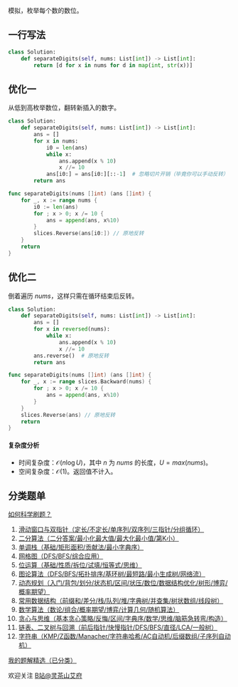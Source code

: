 模拟，枚举每个数的数位。

## 一行写法

```py [sol-Python3]
class Solution:
    def separateDigits(self, nums: List[int]) -> List[int]:
        return [d for x in nums for d in map(int, str(x))]
```

## 优化一

从低到高枚举数位，翻转新插入的数字。

```py [sol-Python3]
class Solution:
    def separateDigits(self, nums: List[int]) -> List[int]:
        ans = []
        for x in nums:
            i0 = len(ans)
            while x:
                ans.append(x % 10)
                x //= 10
            ans[i0:] = ans[i0:][::-1]  # 忽略切片开销（毕竟你可以手动反转）
        return ans
```

```go [sol-Go]
func separateDigits(nums []int) (ans []int) {
	for _, x := range nums {
		i0 := len(ans)
		for ; x > 0; x /= 10 {
			ans = append(ans, x%10)
		}
		slices.Reverse(ans[i0:]) // 原地反转
	}
	return
}
```

## 优化二

倒着遍历 $\textit{nums}$，这样只需在循环结束后反转。

```py [sol-Python3]
class Solution:
    def separateDigits(self, nums: List[int]) -> List[int]:
        ans = []
        for x in reversed(nums):
            while x:
                ans.append(x % 10)
                x //= 10
        ans.reverse()  # 原地反转
        return ans
```

```go [sol-Go]
func separateDigits(nums []int) (ans []int) {
	for _, x := range slices.Backward(nums) {
		for ; x > 0; x /= 10 {
			ans = append(ans, x%10)
		}
	}
	slices.Reverse(ans) // 原地反转
	return
}
```

#### 复杂度分析

- 时间复杂度：$\mathcal{O}(n\log U)$，其中 $n$ 为 $\textit{nums}$ 的长度，$U=max(\textit{nums})$。
- 空间复杂度：$\mathcal{O}(1)$。返回值不计入。

## 分类题单

[如何科学刷题？](https://leetcode.cn/circle/discuss/RvFUtj/)

1. [滑动窗口与双指针（定长/不定长/单序列/双序列/三指针/分组循环）](https://leetcode.cn/circle/discuss/0viNMK/)
2. [二分算法（二分答案/最小化最大值/最大化最小值/第K小）](https://leetcode.cn/circle/discuss/SqopEo/)
3. [单调栈（基础/矩形面积/贡献法/最小字典序）](https://leetcode.cn/circle/discuss/9oZFK9/)
4. [网格图（DFS/BFS/综合应用）](https://leetcode.cn/circle/discuss/YiXPXW/)
5. [位运算（基础/性质/拆位/试填/恒等式/思维）](https://leetcode.cn/circle/discuss/dHn9Vk/)
6. [图论算法（DFS/BFS/拓扑排序/基环树/最短路/最小生成树/网络流）](https://leetcode.cn/circle/discuss/01LUak/)
7. [动态规划（入门/背包/划分/状态机/区间/状压/数位/数据结构优化/树形/博弈/概率期望）](https://leetcode.cn/circle/discuss/tXLS3i/)
8. [常用数据结构（前缀和/差分/栈/队列/堆/字典树/并查集/树状数组/线段树）](https://leetcode.cn/circle/discuss/mOr1u6/)
9. [数学算法（数论/组合/概率期望/博弈/计算几何/随机算法）](https://leetcode.cn/circle/discuss/IYT3ss/)
10. [贪心与思维（基本贪心策略/反悔/区间/字典序/数学/思维/脑筋急转弯/构造）](https://leetcode.cn/circle/discuss/g6KTKL/)
11. [链表、二叉树与回溯（前后指针/快慢指针/DFS/BFS/直径/LCA/一般树）](https://leetcode.cn/circle/discuss/K0n2gO/)
12. [字符串（KMP/Z函数/Manacher/字符串哈希/AC自动机/后缀数组/子序列自动机）](https://leetcode.cn/circle/discuss/SJFwQI/)

[我的题解精选（已分类）](https://github.com/EndlessCheng/codeforces-go/blob/master/leetcode/SOLUTIONS.md)

欢迎关注 [B站@灵茶山艾府](https://space.bilibili.com/206214)
